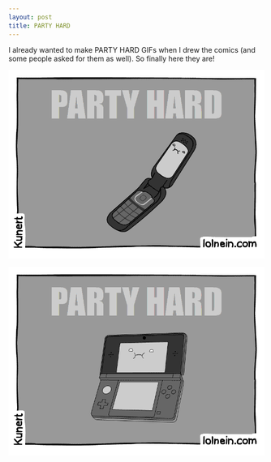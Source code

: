 ```yaml
---
layout: post
title: PARTY HARD
---
```


I already wanted to make PARTY HARD GIFs when I drew the comics (and some people asked for them as well).
So finally here they are!

![partyhardflipphone](/images/partyhardflipphone.gif)

![partyhard3ds](/images/partyhard3ds.gif)